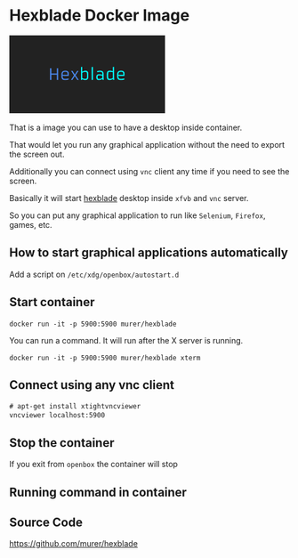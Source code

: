 # Hexblade Docker Image

[<img src="https://github.com/murer/hexblade/raw/master/docs/HexbladeGithub.png" width="280" />](https://github.com/murer/hexblade)

That is a image you can use to have a desktop inside container.

That would let you run any graphical application without the need to export the screen out.

Additionally you can connect using ``vnc`` client any time if you need to see the screen.

Basically it will start [hexblade](https://github.com/murer/hexblade) desktop inside ``xfvb`` and ``vnc`` server.

So you can put any graphical application to run like ``Selenium``, ``Firefox``, games, etc.

## How to start graphical applications automatically

Add a script on ``/etc/xdg/openbox/autostart.d``

## Start container

```shell
docker run -it -p 5900:5900 murer/hexblade
```

You can run a command. It will run after the X server is running.

```shell
docker run -it -p 5900:5900 murer/hexblade xterm
```


## Connect using any vnc client

```shell
# apt-get install xtightvncviewer
vncviewer localhost:5900
```

## Stop the container

If you exit from ``openbox`` the container will stop

## Running command in container


## Source Code

https://github.com/murer/hexblade

